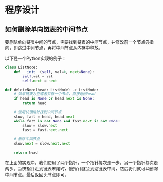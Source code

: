 # 程序设计

## 如何删除单向链表的中间节点

要删除单向链表中间的节点，需要找到链表的中间节点，并修改前一个节点的指向，即跳过中间节点，再将中间节点从内存中释放。

以下是一个Python实现的例子：

```py
class ListNode:
    def __init__(self, val=0, next=None):
        self.val = val
        self.next = next

def deleteNode(head: ListNode) -> ListNode:
    # 如果链表为空或者只有一个节点，直接返回head
    if head is None or head.next is None:
        return head
    
    # 使用快慢指针找到中间节点
    slow, fast = head, head.next
    while fast is not None and fast.next is not None:
        slow = slow.next
        fast = fast.next.next
    
    # 删除中间节点
    slow.next = slow.next.next
    
    return head
```

在上面的实现中，我们使用了两个指针，一个指针每次走一步，另一个指针每次走两步，当快指针走到链表末尾时，慢指针就会到达链表中间，然后我们就可以删除中间节点。最后返回头节点即可。
